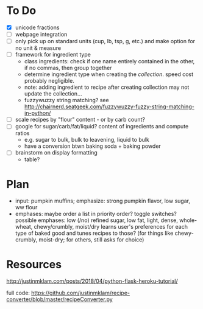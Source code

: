 # To Do
- [x] unicode fractions
- [ ] webpage integration
- [ ] only pick up on standard units (cup, lb, tsp, g, etc.) and make option for no unit & measure
- [ ] framework for ingredient type
    - class ingredients: check if one name entirely contained in the other, if no commas, then group together
    - determine ingredient type when creating the *collection*. speed cost probably negligible.
    - note: adding ingredient to recipe after creating collection may not update the collection...
    - fuzzywuzzy string matching? see http://chairnerd.seatgeek.com/fuzzywuzzy-fuzzy-string-matching-in-python/
- [ ] scale recipes by "flour" content - or by carb count?
- [ ] google for sugar/carb/fat/liquid? content of ingredients and compute ratios
    - e.g. sugar to bulk, bulk to leavening, liquid to bulk
    - have a conversion btwn baking soda + baking powder
- [ ] brainstorm on display formatting
    - table?


# Plan
- input: pumpkin muffins; emphasize: strong pumpkin flavor, low sugar, ww flour
- emphases: maybe order a list in priority order? toggle switches?
  possible emphases: low (/no) refined sugar, low fat, light, dense, whole-wheat, chewy/crumbly, moist/dry
  learns user's preferences for each type of baked good and tunes recipes to those? (for things like chewy-crumbly, moist-dry; for others, still asks for choice)

# Resources

http://justinmklam.com/posts/2018/04/python-flask-heroku-tutorial/

full code: https://github.com/justinmklam/recipe-converter/blob/master/recipeConverter.py
